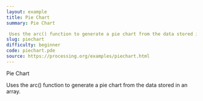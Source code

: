 ```yaml
---
layout: example
title: Pie Chart
summary: Pie Chart 

 Uses the arc() function to generate a pie chart from the data stored in an array
slug: piechart
difficulty: beginner
code: piechart.pde
source: https://processing.org/examples/piechart.html
---
```


Pie Chart 

 Uses the arc() function to generate a pie chart from the data stored in an array.
